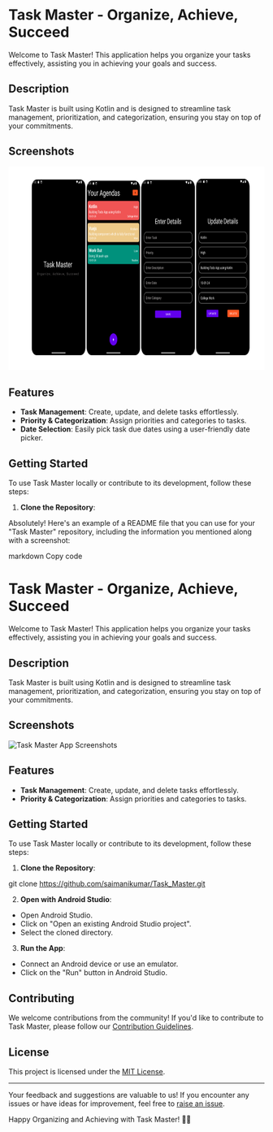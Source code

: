 # Task Master - Organize, Achieve, Succeed

Welcome to Task Master! This application helps you organize your tasks effectively, assisting you in achieving your goals and success.

## Description

Task Master is built using Kotlin and is designed to streamline task management, prioritization, and categorization, ensuring you stay on top of your commitments.

## Screenshots

<img src="/task_master_screenshots/task_master_all.png" height="400px"/>

## Features

- **Task Management**: Create, update, and delete tasks effortlessly.
- **Priority & Categorization**: Assign priorities and categories to tasks.
- **Date Selection**: Easily pick task due dates using a user-friendly date picker.

## Getting Started

To use Task Master locally or contribute to its development, follow these steps:

1. **Clone the Repository**:

Absolutely! Here's an example of a README file that you can use for your "Task Master" repository, including the information you mentioned along with a screenshot:

markdown
Copy code
# Task Master - Organize, Achieve, Succeed

Welcome to Task Master! This application helps you organize your tasks effectively, assisting you in achieving your goals and success.

## Description

Task Master is built using Kotlin and is designed to streamline task management, prioritization, and categorization, ensuring you stay on top of your commitments.

## Screenshots

![Task Master App Screenshots](./Task_Master/task_master_screenshots/task_master_all.png)

## Features

- **Task Management**: Create, update, and delete tasks effortlessly.
- **Priority & Categorization**: Assign priorities and categories to tasks.

## Getting Started

To use Task Master locally or contribute to its development, follow these steps:

1. **Clone the Repository**:

git clone https://github.com/saimanikumar/Task_Master.git

2. **Open with Android Studio**:
- Open Android Studio.
- Click on "Open an existing Android Studio project".
- Select the cloned directory.

3. **Run the App**:
- Connect an Android device or use an emulator.
- Click on the "Run" button in Android Studio.

## Contributing

We welcome contributions from the community! If you'd like to contribute to Task Master, please follow our [Contribution Guidelines](CONTRIBUTING.md).

## License

This project is licensed under the [MIT License](LICENSE).

---

Your feedback and suggestions are valuable to us! If you encounter any issues or have ideas for improvement, feel free to [raise an issue](https://github.com/your-username/Task_Master/issues).

Happy Organizing and Achieving with Task Master! 🚀✨
